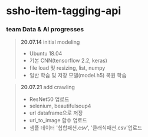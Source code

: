 # ssho-item-tagging-api

### team Data & AI progresses
> **20.07.14** initial modeling
>- Ubuntu 18.04
> - 기본 CNN(tensorflow 2.2, keras)
> - file load 및 resizing, list, numpy
> - 일반 학습 및 저장 모델(model.h5) 복원 학습

> **20.07.21** add crawling
>- <prev> ResNet50 업로드
>- selenium, beautifulsoup4
>- url dataframe으로 저장
>- url_to_image 함수 업로드
>- 샘플 데이터 '힙합패션.csv', '클래식패션.csv'업로드
